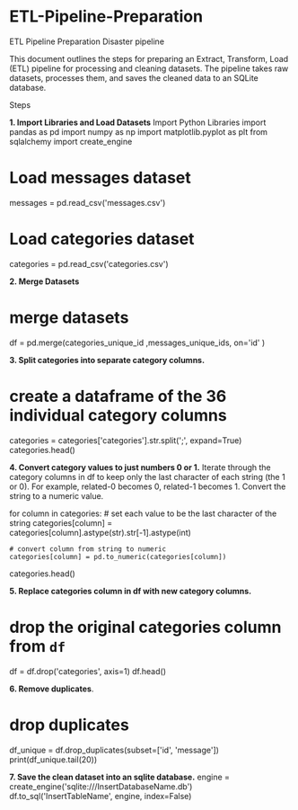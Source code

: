 # ETL-Pipeline-Preparation
ETL Pipeline Preparation Disaster pipeline 

This document outlines the steps for preparing an Extract, Transform, Load (ETL) pipeline for processing and cleaning datasets. The pipeline takes raw datasets, processes them, and saves the cleaned data to an SQLite database.

Steps

**1. Import Libraries and Load Datasets**
Import Python Libraries
import pandas as pd
import numpy as np
import matplotlib.pyplot as plt
from sqlalchemy import create_engine

# Load messages dataset
messages = pd.read_csv('messages.csv')

# Load categories dataset
categories = pd.read_csv('categories.csv')

**2. Merge Datasets**
# merge datasets
df = pd.merge(categories_unique_id ,messages_unique_ids, on='id' )

**3. Split categories into separate category columns.**
# create a dataframe of the 36 individual category columns
categories = categories['categories'].str.split(';', expand=True)
categories.head()

**4. Convert category values to just numbers 0 or 1.**
Iterate through the category columns in df to keep only the last character of each string (the 1 or 0). 
For example, related-0 becomes 0, related-1 becomes 1. Convert the string to a numeric value.

for column in categories:
    # set each value to be the last character of the string
    categories[column] = categories[column].astype(str).str[-1].astype(int)
    
    # convert column from string to numeric
    categories[column] = pd.to_numeric(categories[column])
categories.head()

**5. Replace categories column in df with new category columns.**
# drop the original categories column from `df`

df = df.drop('categories', axis=1)
df.head()

**6. Remove duplicates**.
# drop duplicates
df_unique = df.drop_duplicates(subset=['id', 'message'])
print(df_unique.tail(20))

**7. Save the clean dataset into an sqlite database.**
engine = create_engine('sqlite:///InsertDatabaseName.db')
df.to_sql('InsertTableName', engine, index=False)

